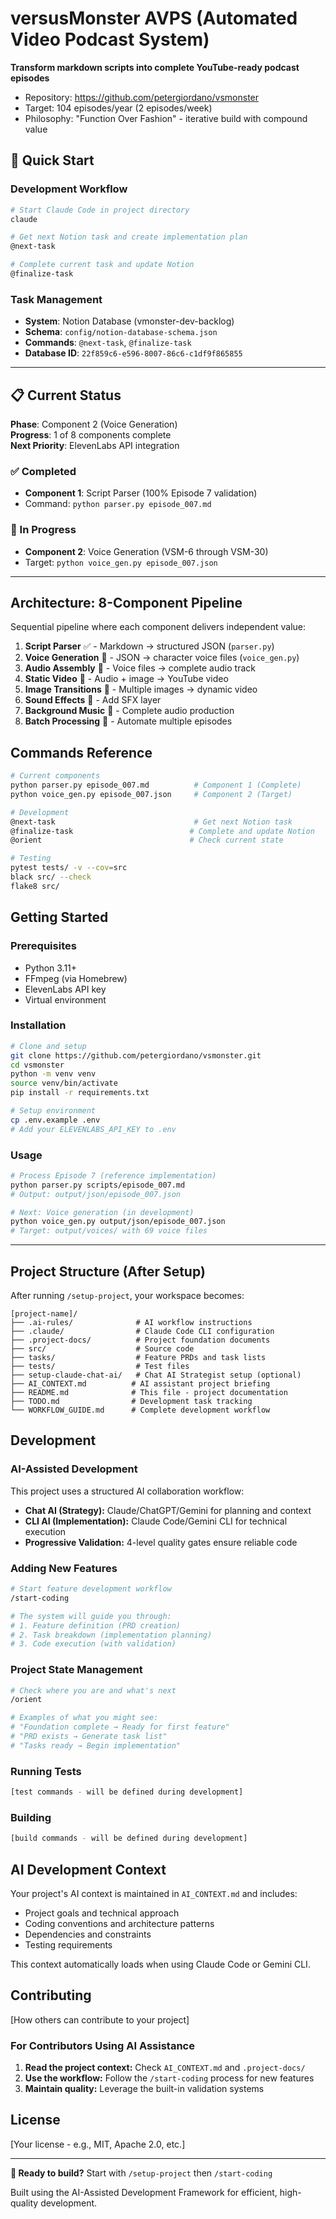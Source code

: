 # versusMonster AVPS (Automated Video Podcast System)

**Transform markdown scripts into complete YouTube-ready podcast episodes**

- Repository: https://github.com/petergiordano/vsmonster
- Target: 104 episodes/year (2 episodes/week)
- Philosophy: "Function Over Fashion" - iterative build with compound value

## 🚀 Quick Start

### **Development Workflow**
```bash
# Start Claude Code in project directory
claude

# Get next Notion task and create implementation plan
@next-task

# Complete current task and update Notion
@finalize-task
```

### **Task Management**
- **System**: Notion Database (vmonster-dev-backlog)
- **Schema**: `config/notion-database-schema.json`
- **Commands**: `@next-task`, `@finalize-task`
- **Database ID**: `22f859c6-e596-8007-86c6-c1df9f865855`

---

## 📋 Current Status

**Phase**: Component 2 (Voice Generation)  
**Progress**: 1 of 8 components complete  
**Next Priority**: ElevenLabs API integration

### ✅ Completed
- **Component 1**: Script Parser (100% Episode 7 validation)
- Command: `python parser.py episode_007.md`

### 🔄 In Progress  
- **Component 2**: Voice Generation (VSM-6 through VSM-30)
- Target: `python voice_gen.py episode_007.json`

---

## Architecture: 8-Component Pipeline

Sequential pipeline where each component delivers independent value:

1. **Script Parser** ✅ - Markdown → structured JSON (`parser.py`)
2. **Voice Generation** 🔄 - JSON → character voice files (`voice_gen.py`) 
3. **Audio Assembly** 📝 - Voice files → complete audio track
4. **Static Video** 📝 - Audio + image → YouTube video
5. **Image Transitions** 📝 - Multiple images → dynamic video
6. **Sound Effects** 📝 - Add SFX layer
7. **Background Music** 📝 - Complete audio production
8. **Batch Processing** 📝 - Automate multiple episodes

## Commands Reference

```bash
# Current components
python parser.py episode_007.md          # Component 1 (Complete)
python voice_gen.py episode_007.json     # Component 2 (Target)

# Development
@next-task                               # Get next Notion task
@finalize-task                          # Complete and update Notion
@orient                                 # Check current state

# Testing
pytest tests/ -v --cov=src
black src/ --check
flake8 src/
```

## Getting Started

### Prerequisites
- Python 3.11+
- FFmpeg (via Homebrew)
- ElevenLabs API key
- Virtual environment

### Installation
```bash
# Clone and setup
git clone https://github.com/petergiordano/vsmonster.git
cd vsmonster
python -m venv venv
source venv/bin/activate
pip install -r requirements.txt

# Setup environment
cp .env.example .env
# Add your ELEVENLABS_API_KEY to .env
```

### Usage
```bash
# Process Episode 7 (reference implementation)
python parser.py scripts/episode_007.md
# Output: output/json/episode_007.json

# Next: Voice generation (in development)
python voice_gen.py output/json/episode_007.json
# Target: output/voices/ with 69 voice files
```

---

## Project Structure (After Setup)

After running `/setup-project`, your workspace becomes:

```
[project-name]/
├── .ai-rules/              # AI workflow instructions
├── .claude/                # Claude Code CLI configuration
├── .project-docs/          # Project foundation documents
├── src/                    # Source code
├── tasks/                  # Feature PRDs and task lists
├── tests/                  # Test files
├── setup-claude-chat-ai/   # Chat AI Strategist setup (optional)
├── AI_CONTEXT.md          # AI assistant project briefing
├── README.md              # This file - project documentation
├── TODO.md                # Development task tracking
└── WORKFLOW_GUIDE.md      # Complete development workflow
```

## Development

### **AI-Assisted Development**

This project uses a structured AI collaboration workflow:

- **Chat AI (Strategy):** Claude/ChatGPT/Gemini for planning and context
- **CLI AI (Implementation):** Claude Code/Gemini CLI for technical execution
- **Progressive Validation:** 4-level quality gates ensure reliable code

### **Adding New Features**

```bash
# Start feature development workflow
/start-coding

# The system will guide you through:
# 1. Feature definition (PRD creation)
# 2. Task breakdown (implementation planning)
# 3. Code execution (with validation)
```

### **Project State Management**

```bash
# Check where you are and what's next
/orient

# Examples of what you might see:
# "Foundation complete → Ready for first feature"
# "PRD exists → Generate task list"
# "Tasks ready → Begin implementation"
```

### Running Tests

```bash
[test commands - will be defined during development]
```

### Building

```bash
[build commands - will be defined during development]
```

## AI Development Context

Your project's AI context is maintained in `AI_CONTEXT.md` and includes:
- Project goals and technical approach
- Coding conventions and architecture patterns
- Dependencies and constraints
- Testing requirements

This context automatically loads when using Claude Code or Gemini CLI.

## Contributing

[How others can contribute to your project]

### For Contributors Using AI Assistance

1. **Read the project context:** Check `AI_CONTEXT.md` and `.project-docs/`
2. **Use the workflow:** Follow the `/start-coding` process for new features
3. **Maintain quality:** Leverage the built-in validation systems

## License

[Your license - e.g., MIT, Apache 2.0, etc.]

---

**🎯 Ready to build?** Start with `/setup-project` then `/start-coding`

Built using the AI-Assisted Development Framework for efficient, high-quality development.